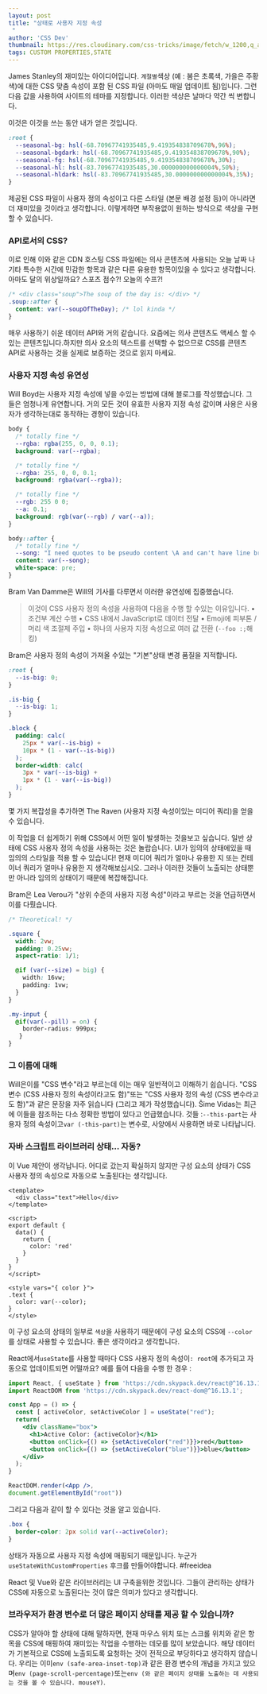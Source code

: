 ```yaml
---
layout: post
title: "상태로 사용자 지정 속성
 "
author: 'CSS Dev'
thumbnail: https://res.cloudinary.com/css-tricks/image/fetch/w_1200,q_auto,f_auto/https://css-tricks.com/wp-content/uploads/2021/01/birds-clouds.jpg
tags: CUSTOM PROPERTIES,STATE
---
```



James Stanley의 재미있는 아이디어입니다. `계절별`색상 (예 : 봄은 초록색, 가을은 주황색)에 대한 CSS 맞춤 속성이 포함 된 CSS 파일 (아마도 매일 업데이트 됨)입니다.
 그런 다음 값을 사용하여 사이트의 테마를 지정합니다. 이러한 색상은 날마다 약간 씩 변합니다.
 

이것은 이것을 쓰는 동안 내가 얻은 것입니다.
 

```css
:root {
  --seasonal-bg: hsl(-68.70967741935485,9.419354838709678%,96%);
  --seasonal-bgdark: hsl(-68.70967741935485,9.419354838709678%,90%);
  --seasonal-fg: hsl(-68.70967741935485,9.419354838709678%,30%);
  --seasonal-hl: hsl(-83.70967741935485,30.000000000000004%,50%);
  --seasonal-hldark: hsl(-83.70967741935485,30.000000000000004%,35%);
}
```

제공된 CSS 파일이 사용자 정의 속성이고 다른 스타일 (본문 배경 설정 등)이 아니라면 더 재미있을 것이라고 생각합니다.
 이렇게하면 부작용없이 원하는 방식으로 색상을 구현할 수 있습니다.
 

### API로서의 CSS?
 

이로 인해 이와 같은 CDN 호스팅 CSS 파일에는 의사 콘텐츠에 사용되는 오늘 날짜 나 기타 특수한 시간에 민감한 항목과 같은 다른 유용한 항목이있을 수 있다고 생각합니다.
 아마도 달의 위상일까요?
 스포츠 점수?!
 오늘의 수프?!
 

```css
/* <div class="soup">The soup of the day is: </div> */
.soup::after {
  content: var(--soupOfTheDay); /* lol kinda */
}
```

매우 사용하기 쉬운 데이터 API와 거의 같습니다.
 요즘에는 의사 콘텐츠도 액세스 할 수있는 콘텐츠입니다.하지만 의사 요소의 텍스트를 선택할 수 없으므로 CSS를 콘텐츠 API로 사용하는 것을 실제로 보증하는 것으로 읽지 마세요.
 

### 사용자 지정 속성 유연성
 

Will Boyd는 사용자 지정 속성에 넣을 수있는 방법에 대해 블로그를 작성했습니다.
 그들은 엄청나게 유연합니다.
 거의 모든 것이 유효한 사용자 지정 속성 값이며 사용은 사용자가 생각하는대로 동작하는 경향이 있습니다.
 

```css
body {
  /* totally fine */
  --rgba: rgba(255, 0, 0, 0.1);
  background: var(--rgba);

  /* totally fine */
  --rgba: 255, 0, 0, 0.1;
  background: rgba(var(--rgba));

  /* totally fine */
  --rgb: 255 0 0;
  --a: 0.1;
  background: rgb(var(--rgb) / var(--a));
}

body::after {
  /* totally fine */
  --song: "I need quotes to be pseudo content \A and can't have line breaks without this weird hack \A but still fairly permissive (💧💧💧) ";
  content: var(--song);
  white-space: pre;
}
```

Bram Van Damme은 Will의 기사를 다루면서 이러한 유연성에 집중했습니다.
 

> 이것이 CSS 사용자 정의 속성을 사용하여 다음을 수행 할 수있는 이유입니다.
• 조건부 계산 수행
• CSS 내에서 JavaScript로 데이터 전달
• Emoji에 피부톤 / 머리 색 조절제 주입
• 하나의 사용자 지정 속성으로 여러 값 전환 (`--foo :;`해킹)
 

Bram은 사용자 정의 속성이 가져올 수있는 "기본"상태 변경 품질을 지적합니다.
 

```css
:root {
  --is-big: 0;
}

.is-big {
  --is-big: 1;
}

.block {
  padding: calc(
    25px * var(--is-big) +
    10px * (1 - var(--is-big))
  );
  border-width: calc(
    3px * var(--is-big) +
    1px * (1 - var(--is-big))
  );
}
```

몇 가지 복잡성을 추가하면 The Raven (사용자 지정 속성이있는 미디어 쿼리)을 얻을 수 있습니다.
 

이 작업을 더 쉽게하기 위해 CSS에서 어떤 일이 발생하는 것을보고 싶습니다.
 일반 상태에 CSS 사용자 정의 속성을 사용하는 것은 놀랍습니다.
 UI가 임의의 상태에있을 때 임의의 스타일을 적용 할 수 있습니다!
 현재 미디어 쿼리가 얼마나 유용한 지 또는 컨테이너 쿼리가 얼마나 유용한 지 생각해보십시오. 그러나 이러한 것들이 노출되는 상태뿐만 아니라 임의의 상태이기 때문에 복잡해집니다.
 

Bram은 Lea Verou가 "상위 수준의 사용자 지정 속성"이라고 부르는 것을 언급하면서이를 다뤘습니다.
 

```css
/* Theoretical! */

.square {
  width: 2vw;
  padding: 0.25vw;
  aspect-ratio: 1/1;

  @if (var(--size) = big) {
    width: 16vw;
    padding: 1vw;
  }
}

.my-input {
  @if(var(--pill) = on) {
    border-radius: 999px;
   }
}
```

### 그 이름에 대해
 

Will은이를 "CSS 변수"라고 부르는데 이는 매우 일반적이고 이해하기 쉽습니다.
 "CSS 변수 (CSS 사용자 정의 속성이라고도 함)"또는 "CSS 사용자 정의 속성 (CSS 변수라고도 함)"과 같은 문장을 자주 읽습니다 (그리고 제가 작성했습니다). Šime Vidas는 최근에 이들을 참조하는 다소 정확한 방법이 있다고 언급했습니다.
 것들 :`--this-part`는 사용자 정의 속성이고`var (-this-part)`는 변수로, 사양에서 사용하면 바로 나타납니다.
 

### 자바 스크립트 라이브러리 상태… 자동?
 

이 Vue 제안이 생각납니다.
 어디로 갔는지 확실하지 않지만 구성 요소의 상태가 CSS 사용자 정의 속성으로 자동으로 노출된다는 생각입니다.
 

```vue sfc
<template>
  <div class="text">Hello</div>
</template>

<script>
export default {
  data() {
    return {
      color: 'red'
    }
  }
}
</script>

<style vars="{ color }">
.text {
  color: var(--color);
}
</style>
```

이 구성 요소의 상태의 일부로 `색상`을 사용하기 때문에이 구성 요소의 CSS에 `--color`를 상태로 사용할 수 있습니다.
 좋은 생각이라고 생각합니다.
 

React에서`useState`를 사용할 때마다 CSS 사용자 정의 속성이`: root`에 추가되고 자동으로 업데이트되면 어떨까요?
 예를 들어 다음을 수행 한 경우 :
 

```jsx
import React, { useState } from 'https://cdn.skypack.dev/react@^16.13.1';
import ReactDOM from 'https://cdn.skypack.dev/react-dom@^16.13.1';

const App = () => {
  const [ activeColor, setActiveColor ] = useState("red");
  return(
    <div className="box">
      <h1>Active Color: {activeColor}</h1>
      <button onClick={() => {setActiveColor("red")}}>red</button>
      <button onClick={() => {setActiveColor("blue")}}>blue</button>
    </div>
  );
}

ReactDOM.render(<App />,
document.getElementById("root"))
```

그리고 다음과 같이 할 수 있다는 것을 알고 있습니다.
 

```css
.box {
  border-color: 2px solid var(--activeColor);
}
```

상태가 자동으로 사용자 지정 속성에 매핑되기 때문입니다.
 누군가`useStateWithCustomProperties` 후크를 만들어야합니다.
 #freeidea
 

React 및 Vue와 같은 라이브러리는 UI 구축을위한 것입니다.
 그들이 관리하는 상태가 CSS에 자동으로 노출된다는 것이 많은 의미가 있다고 생각합니다.
 

### 브라우저가 환경 변수로 더 많은 페이지 상태를 제공 할 수 있습니까?
 

CSS가 알아야 할 상태에 대해 말하자면, 현재 마우스 위치 또는 스크롤 위치와 같은 항목을 CSS에 매핑하여 재미있는 작업을 수행하는 데모를 많이 보았습니다.
 해당 데이터가 기본적으로 CSS에 노출되도록 요청하는 것이 전적으로 부당하다고 생각하지 않습니다.
 우리는 이미`env (safe-area-inset-top)`과 같은 환경 변수의 개념을 가지고 있으며`env (page-scroll-percentage)`또는`env (와 같은 페이지 상태를 노출하는 데 사용되는 것을 볼 수 있습니다.
 mouseY)`.
 